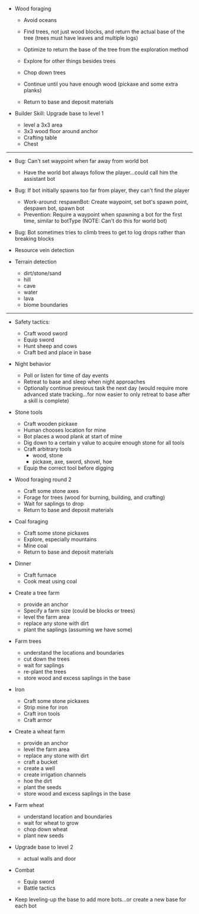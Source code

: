 
- Wood foraging
    - Avoid oceans
    - Find trees, not just wood blocks, and return the actual base of the tree (trees must have leaves and multiple logs)
    - Optimize to return the base of the tree from the exploration method

    - Explore for other things besides trees

    - Chop down trees
    - Continue until you have enough wood (pickaxe and some extra planks)
    - Return to base and deposit materials

- Builder Skill: Upgrade base to level 1
    - level a 3x3 area
    - 3x3 wood floor around anchor
    - Crafting table
    - Chest

---

- Bug: Can't set waypoint when far away from world bot
    - Have the world bot always follow the player...could call him the assistant bot
- Bug: If bot initially spawns too far from player, they can't find the player
    - Work-around: respawnBot: Create waypoint, set bot's spawn point, despawn bot, spawn bot
    - Prevention: Require a waypoint when spawning a bot for the first time, similar to botType (NOTE: Can't do this for world bot)
- Bug: Bot sometimes tries to climb trees to get to log drops rather than breaking blocks

- Resource vein detection
- Terrain detection
    - dirt/stone/sand
    - hill
    - cave
    - water
    - lava
    - biome boundaries

---

- Safety tactics:
    - Craft wood sword
    - Equip sword
    - Hunt sheep and cows
    - Craft bed and place in base

- Night behavior
    - Poll or listen for time of day events
    - Retreat to base and sleep when night approaches
    - Optionally continue previous task the next day (would require more advanced state tracking...for now easier to only retreat to base after a skill is complete)

- Stone tools
    - Craft wooden pickaxe
    - Human chooses location for mine
    - Bot places a wood plank at start of mine
    - Dig down to a certain y value to acquire enough stone for all tools
    - Craft arbitrary tools
        - wood, stone
        - pickaxe, axe, sword, shovel, hoe
    - Equip the correct tool before digging

- Wood foraging round 2
    - Craft some stone axes
    - Forage for trees (wood for burning, building, and crafting)
    - Wait for saplings to drop
    - Return to base and deposit materials

- Coal foraging
    - Craft some stone pickaxes
    - Explore, especially mountains
    - Mine coal
    - Return to base and deposit materials

- Dinner
    - Craft furnace
    - Cook meat using coal

- Create a tree farm
    - provide an anchor
    - Specify a farm size (could be blocks or trees)
    - level the farm area
    - replace any stone with dirt
    - plant the saplings (assuming we have some)

- Farm trees
    - understand the locations and boundaries
    - cut down the trees
    - wait for saplings
    - re-plant the trees
    - store wood and excess saplings in the base

- Iron
    - Craft some stone pickaxes
    - Strip mine for iron
    - Craft iron tools
    - Craft armor

- Create a wheat farm
    - provide an anchor
    - level the farm area
    - replace any stone with dirt
    - craft a bucket
    - create a well
    - create irrigation channels
    - hoe the dirt
    - plant the seeds
    - store wood and excess saplings in the base

- Farm wheat
    - understand location and boundaries
    - wait for wheat to grow
    - chop down wheat
    - plant new seeds

- Upgrade base to level 2
    - actual walls and door

- Combat
    - Equip sword
    - Battle tactics

- Keep leveling-up the base to add more bots...or create a new base for each bot
